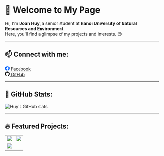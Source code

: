 # 👋 Welcome to My Page

Hi, I'm **Doan Huy**, a senior student at **Hanoi University of Natural Resources and Environment**.  
Here, you'll find a glimpse of my projects and interests. 😊  

---

## 📫 Connect with me:

[<img src="iconfb.png" width="15" height="15"> Facebook](https://www.facebook.com/huy4403)  
[<img src="icongit.png" width="15" height="15"> GitHub](https://github.com/huy4403/)  

---

## 🌟 GitHub Stats:

![Huy's GitHub stats](https://github-readme-stats-git-masterrstaa-rickstaa.vercel.app/api?username=huy4403&show_icons=true&theme=tokyonight&hide=contribs,prs,issues)

---

## 🔥 Featured Projects:

<table>
  <tr>
    <td>
      <a href="https://github.com/huy4403/Spring-Api_Ecommerce-Backend">
        <img src="https://github-readme-stats.vercel.app/api/pin/?username=huy4403&repo=Spring-Api_Ecommerce-Backend&theme=radical" />
      </a>
    </td>
    <td>
      <a href="https://github.com/huy4403/Max30100-Firebase-Android-Application">
        <img src="https://github-readme-stats.vercel.app/api/pin/?username=huy4403&repo=Max30100-Firebase-Android-Application&theme=merko" />
      </a>
    </td>
  </tr>
  <tr>
    <td>
      <a href="https://github.com/huy4403/Ecommerce_HTML-CSS-JS">
        <img src="https://github-readme-stats.vercel.app/api/pin/?username=huy4403&repo=Ecommerce_HTML-CSS-JS&theme=gruvbox" />
      </a>
    </td>
    <td>
      <!-- Add a placeholder for future projects or keep empty -->
    </td>
  </tr>
</table>
